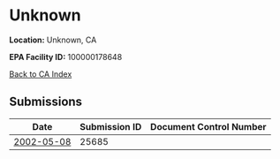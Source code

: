 # Unknown

**Location:** Unknown, CA

**EPA Facility ID:** 100000178648

[Back to CA Index](../../index.md)

## Submissions

| Date | Submission ID | Document Control Number |
|------|--------------|-------------------------|
| [2002-05-08](submissions/25685.md) | 25685 |  |
